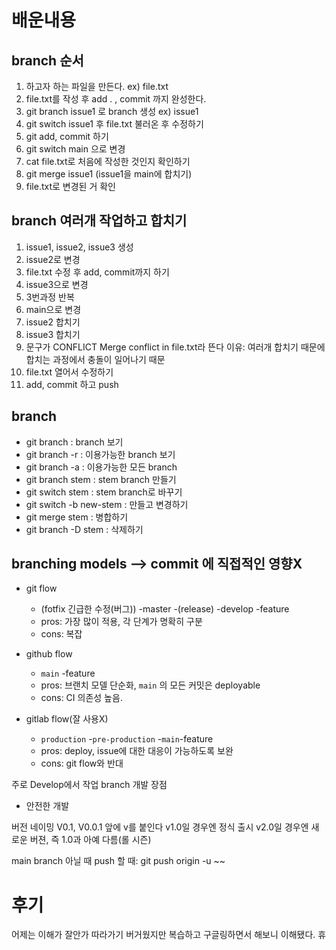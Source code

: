 # 배운내용

## branch 순서

1. 하고자 하는 파일을 만든다. ex) file.txt
2. file.txt를 작성 후 add . , commit 까지 완성한다.
3. git branch issue1 로 branch 생성 ex) issue1 
4. git switch issue1 후 file.txt 불러온 후 수정하기
5. git add, commit 하기
6. git switch main 으로 변경
7. cat file.txt로 처음에 작성한 것인지 확인하기
8. git merge issue1 (issue1을 main에 합치기)
9. file.txt로 변경된 거 확인

## branch 여러개 작업하고 합치기

1. issue1, issue2, issue3 생성
2. issue2로 변경
3. file.txt 수정 후 add, commit까지 하기
4. issue3으로 변경
5. 3번과정 반복
6. main으로 변경
7. issue2 합치기
8. issue3 합치기
9. 문구가 CONFLICT Merge conflict in file.txt라 뜬다
  이유: 여러개 합치기 때문에 합치는 과정에서 충돌이 일어나기 때문
10. file.txt 열어서 수정하기
11. add, commit 하고 push

## branch 
- git branch : branch 보기
- git branch -r : 이용가능한 branch 보기
- git branch -a : 이용가능한 모든 branch
- git branch stem : stem branch 만들기
- git switch stem : stem branch로 바꾸기
- git switch -b new-stem : 만들고 변경하기
- git merge stem : 병합하기
- git branch -D stem : 삭제하기

## branching models --> commit 에 직접적인 영향X
 - git flow
    - (fotfix 긴급한 수정(버그)) -master -(release) -develop -feature
    - pros: 가장 많이 적용, 각 단계가 명확히 구분
    - cons: 복잡
 
 - github flow
    - `main` -feature
    - pros: 브랜치 모델 단순화, ` main ` 의 모든 커밋은 deployable
    - cons: CI 의존성 높음.
 
 - gitlab flow(잘 사용X)
    - `production` -`pre-production` -`main`-feature
    - pros: deploy, issue에 대한 대응이 가능하도록 보완
    - cons: git flow와 반대
 
 
 주로 Develop에서 작업 
 branch 개발 장점 
 - 안전한 개발
 
버전 네이밍 V0.1, V0.0.1 앞에 v를 붙인다
v1.0일 경우엔 정식 출시
v2.0일 경우엔 새로운 버젼, 즉 1.0과 아예 다름(롤 시즌)


main branch 아닐 때 push 할 때: git push origin -u  ~~
 


# 후기

어제는 이해가 잘안가 따라가기 버거웠지만 복습하고 구글링하면서 해보니
이해됐다. 휴
